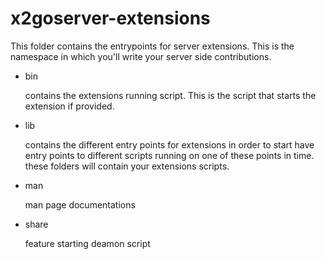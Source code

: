 # x2goserver-extensions
This folder contains the entrypoints for server extensions. This is the namespace in which you'll write your server side contributions.

 * bin

   contains the extensions running script. This is the script that starts the extension if provided.

 * lib

   contains the different entry points for extensions in order to start have entry points to different scripts running on one of these points in time. these folders will contain your extensions scripts.

 * man
 
   man page documentations

 * share

   feature starting deamon script 

